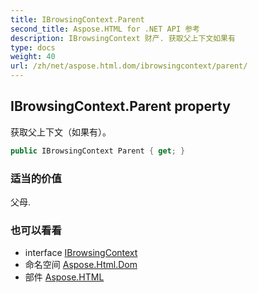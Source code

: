 ```yaml
---
title: IBrowsingContext.Parent
second_title: Aspose.HTML for .NET API 参考
description: IBrowsingContext 财产. 获取父上下文如果有
type: docs
weight: 40
url: /zh/net/aspose.html.dom/ibrowsingcontext/parent/
---
```

## IBrowsingContext.Parent property

获取父上下文（如果有）。

```csharp
public IBrowsingContext Parent { get; }
```

### 适当的价值

父母.

### 也可以看看

* interface [IBrowsingContext](../)
* 命名空间 [Aspose.Html.Dom](../../ibrowsingcontext/)
* 部件 [Aspose.HTML](../../../)


